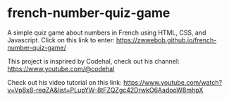 # french-number-quiz-game
A simple quiz game about numbers in French using HTML, CSS, and Javascript. Click on this link to enter: https://zwwebob.github.io/french-number-quiz-game/

This project is insprired by Codehal, check out his channel: https://www.youtube.com/@codehal

Check out his video tutorial on this link: https://www.youtube.com/watch?v=Vp8x8-reqZA&list=PLupYW-8tFZQZgc42DrwkO6AadooW8mhpX
